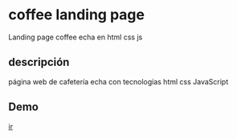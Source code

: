 # coffee landing page 
Landing page coffee echa en html css js
## descripción 
página web de cafetería 
echa con tecnologías html css JavaScript

## Demo
<a href="#">ir</a>
